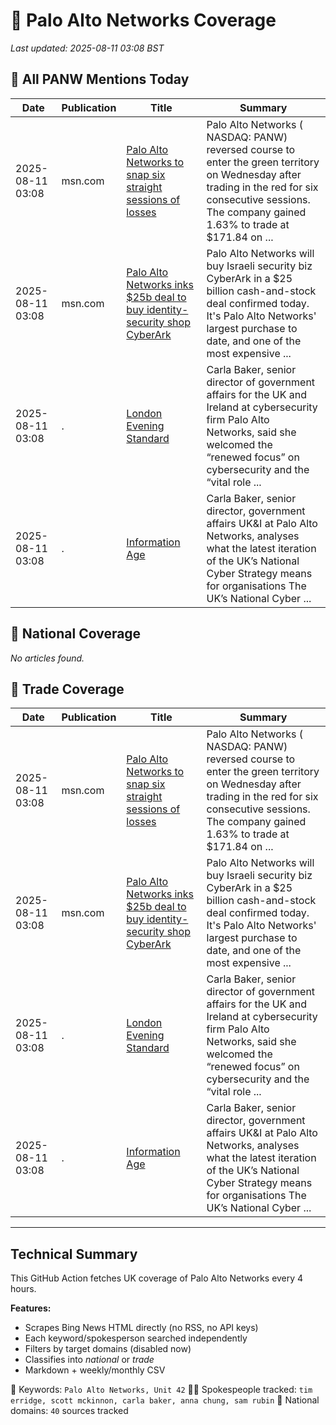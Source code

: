 # 🔐 Palo Alto Networks Coverage

_Last updated: 2025-08-11 03:08 BST_

## 📌 All PANW Mentions Today

| Date | Publication | Title | Summary |
|------|-------------|--------|---------|
| 2025-08-11 03:08 | msn.com | [Palo Alto Networks to snap six straight sessions of losses](https://www.msn.com/en-us/money/topstocks/palo-alto-networks-to-snap-six-straight-sessions-of-losses/ar-AA1K2hbJ?ocid=BingNewsVerp) | Palo Alto Networks ( NASDAQ: PANW) reversed course to enter the green territory on Wednesday after trading in the red for six consecutive sessions. The company gained 1.63% to trade at $171.84 on ... |
| 2025-08-11 03:08 | msn.com | [Palo Alto Networks inks $25b deal to buy identity-security shop CyberArk](https://www.msn.com/en-us/money/technologyinvesting/palo-alto-networks-inks-25b-deal-to-buy-identity-security-shop-cyberark/ar-AA1JACgi?ocid=BingNewsVerp) | Palo Alto Networks will buy Israeli security biz CyberArk in a $25 billion cash-and-stock deal confirmed today. It's Palo Alto Networks' largest purchase to date, and one of the most expensive ... |
| 2025-08-11 03:08 | . | [London Evening Standard](/news/search?q=site%3awww.standard.co.uk&FORM=NWBCLM) | Carla Baker, senior director of government affairs for the UK and Ireland at cybersecurity firm Palo Alto Networks, said she welcomed the “renewed focus” on cybersecurity and the “vital role ... |
| 2025-08-11 03:08 | . | [Information Age](/news/search?q=site%3awww.information-age.com&FORM=NWBCLM) | Carla Baker, senior director, government affairs UK&I at Palo Alto Networks, analyses what the latest iteration of the UK’s National Cyber Strategy means for organisations The UK’s National Cyber ... |

## 📰 National Coverage

_No articles found._

## 📘 Trade Coverage

| Date | Publication | Title | Summary |
|------|-------------|--------|---------|
| 2025-08-11 03:08 | msn.com | [Palo Alto Networks to snap six straight sessions of losses](https://www.msn.com/en-us/money/topstocks/palo-alto-networks-to-snap-six-straight-sessions-of-losses/ar-AA1K2hbJ?ocid=BingNewsVerp) | Palo Alto Networks ( NASDAQ: PANW) reversed course to enter the green territory on Wednesday after trading in the red for six consecutive sessions. The company gained 1.63% to trade at $171.84 on ... |
| 2025-08-11 03:08 | msn.com | [Palo Alto Networks inks $25b deal to buy identity-security shop CyberArk](https://www.msn.com/en-us/money/technologyinvesting/palo-alto-networks-inks-25b-deal-to-buy-identity-security-shop-cyberark/ar-AA1JACgi?ocid=BingNewsVerp) | Palo Alto Networks will buy Israeli security biz CyberArk in a $25 billion cash-and-stock deal confirmed today. It's Palo Alto Networks' largest purchase to date, and one of the most expensive ... |
| 2025-08-11 03:08 | . | [London Evening Standard](/news/search?q=site%3awww.standard.co.uk&FORM=NWBCLM) | Carla Baker, senior director of government affairs for the UK and Ireland at cybersecurity firm Palo Alto Networks, said she welcomed the “renewed focus” on cybersecurity and the “vital role ... |
| 2025-08-11 03:08 | . | [Information Age](/news/search?q=site%3awww.information-age.com&FORM=NWBCLM) | Carla Baker, senior director, government affairs UK&I at Palo Alto Networks, analyses what the latest iteration of the UK’s National Cyber Strategy means for organisations The UK’s National Cyber ... |


---

## Technical Summary

This GitHub Action fetches UK coverage of Palo Alto Networks every 4 hours.

**Features:**
- Scrapes Bing News HTML directly (no RSS, no API keys)
- Each keyword/spokesperson searched independently
- Filters by target domains (disabled now)
- Classifies into _national_ or _trade_
- Markdown + weekly/monthly CSV

📌 Keywords: `Palo Alto Networks, Unit 42`
🧑‍💼 Spokespeople tracked: `tim erridge, scott mckinnon, carla baker, anna chung, sam rubin`
📰 National domains: `40` sources tracked

